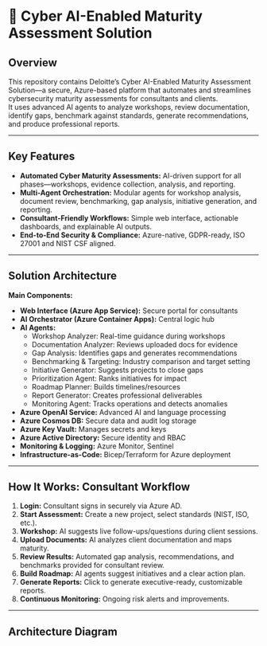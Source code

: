# 🚀 Cyber AI-Enabled Maturity Assessment Solution

## Overview

This repository contains Deloitte’s Cyber AI-Enabled Maturity Assessment Solution—a secure, Azure-based platform that automates and streamlines cybersecurity maturity assessments for consultants and clients.  
It uses advanced AI agents to analyze workshops, review documentation, identify gaps, benchmark against standards, generate recommendations, and produce professional reports.

---

## Key Features

- **Automated Cyber Maturity Assessments:** AI-driven support for all phases—workshops, evidence collection, analysis, and reporting.
- **Multi-Agent Orchestration:** Modular agents for workshop analysis, document review, benchmarking, gap analysis, initiative generation, and reporting.
- **Consultant-Friendly Workflows:** Simple web interface, actionable dashboards, and explainable AI outputs.
- **End-to-End Security & Compliance:** Azure-native, GDPR-ready, ISO 27001 and NIST CSF aligned.

---

## Solution Architecture

**Main Components:**
- **Web Interface (Azure App Service):** Secure portal for consultants
- **AI Orchestrator (Azure Container Apps):** Central logic hub
- **AI Agents:**
  - Workshop Analyzer: Real-time guidance during workshops
  - Documentation Analyzer: Reviews uploaded docs for evidence
  - Gap Analysis: Identifies gaps and generates recommendations
  - Benchmarking & Targeting: Industry comparison and target setting
  - Initiative Generator: Suggests projects to close gaps
  - Prioritization Agent: Ranks initiatives for impact
  - Roadmap Planner: Builds timelines/resources
  - Report Generator: Creates professional deliverables
  - Monitoring Agent: Tracks operations and detects anomalies
- **Azure OpenAI Service:** Advanced AI and language processing
- **Azure Cosmos DB:** Secure data and audit log storage
- **Azure Key Vault:** Manages secrets and keys
- **Azure Active Directory:** Secure identity and RBAC
- **Monitoring & Logging:** Azure Monitor, Sentinel
- **Infrastructure-as-Code:** Bicep/Terraform for Azure deployment

---

## How It Works: Consultant Workflow

1. **Login:** Consultant signs in securely via Azure AD.
2. **Start Assessment:** Create a new project, select standards (NIST, ISO, etc.).
3. **Workshop:** AI suggests live follow-ups/questions during client sessions.
4. **Upload Documents:** AI analyzes client documentation and maps maturity.
5. **Review Results:** Automated gap analysis, recommendations, and benchmarks provided for consultant review.
6. **Build Roadmap:** AI agents suggest initiatives and a clear action plan.
7. **Generate Reports:** Click to generate executive-ready, customizable reports.
8. **Continuous Monitoring:** Ongoing risk alerts and improvements.

---

## Architecture Diagram

